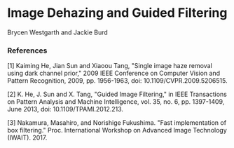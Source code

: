 # Image Dehazing and Guided Filtering

Brycen Westgarth and Jackie Burd

### References
[1] Kaiming He, Jian Sun and Xiaoou Tang, "Single image haze removal using dark channel prior," 2009 IEEE Conference on Computer Vision and Pattern Recognition, 2009, pp. 1956-1963, doi: 10.1109/CVPR.2009.5206515.

[2] K. He, J. Sun and X. Tang, "Guided Image Filtering," in IEEE Transactions on Pattern Analysis and Machine Intelligence, vol. 35, no. 6, pp. 1397-1409, June 2013, doi: 10.1109/TPAMI.2012.213.

[3] Nakamura, Masahiro, and Norishige Fukushima. "Fast implementation of box filtering." Proc. International Workshop on Advanced Image Technology (IWAIT). 2017.